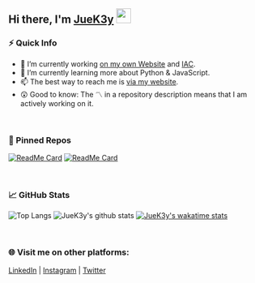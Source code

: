 ## Hi there,  I'm [JueK3y](https://juek3y.com) <img src="https://github.com/TheDudeThatCode/TheDudeThatCode/blob/master/Assets/Hi.gif" width="29px">


### ⚡ Quick Info
- 🔭 I’m currently working [on my own Website](https://juek3y.com) and [IAC](https://github.com/JueK3y/Instagram-automated-commenting).
- 🌱 I’m currently learning more about Python & JavaScript.
- 📫 The best way to reach me is [via my website](https://juek3y.com/de/contact).
- 😲 Good to know: The 〽️ in a repository description means that I am actively working on it.
<br>

### 📌 Pinned Repos
[![ReadMe Card](https://github-readme-stats.vercel.app/api/pin/?username=JueK3y&repo=juek3y.com&show_icons=true&theme=tokyonight)](https://github.com/JueK3y/juek3y.com)
[![ReadMe Card](https://github-readme-stats.vercel.app/api/pin/?username=JueK3y&repo=Instagram-automated-commenting&show_icons=true&theme=tokyonight)](https://github.com/JueK3y/Instagram-automated-commenting)

<br>

### 📈 GitHub Stats
![Top Langs](https://github-readme-stats.vercel.app/api/top-langs/?username=JueK3y&hide=SCSS,Less&show_icons=true&theme=tokyonight)
![JueK3y's github stats](https://github-readme-stats.vercel.app/api?username=JueK3y&show_icons=true&theme=tokyonight)
[![JueK3y's wakatime stats](https://github-readme-stats.vercel.app/api/wakatime?username=@JueK3y&layout=compact&show_icons=true&theme=tokyonight)](https://wakatime.com/@JueK3y)

<br>

### 🌐 Visit me on other platforms:
[LinkedIn](https://www.linkedin.com/in/julian-kennedy-907394200) | [Instagram](https://www.instagram.com/jueK3y/) | [Twitter](https://twitter.com/juek3y)
<!-- [<img align="left" alt="JueK3y.com" width="22px" src="https://raw.githubusercontent.com/iconic/open-iconic/master/svg/globe.svg" />][website]
[<img align="left" alt="JueK3y | Twitter" width="22px" src="https://cdn.jsdelivr.net/npm/simple-icons@v3/icons/twitter.svg" />][twitter]
[<img align="left" alt="JueK3y | LinkedIn" width="22px" src="https://cdn.jsdelivr.net/npm/simple-icons@v3/icons/linkedin.svg" />][linkedin] -->
